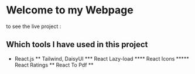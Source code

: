 # Welcome to my Webpage

to see the live project : 

## Which tools I have used in this project
  *  React.js
  ** Tailwind, DaisyUI
  *** React Lazy-load
  **** React Icons
  ***** React Ratings
  ** React To Pdf
  ** 



